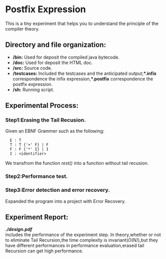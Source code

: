 # Postfix Expression

This is a tiny experiment that helps you to understand the principle of the compiler theory.

## Directory and file organization:
- **/bin:** Used for deposit the compiled java bytecode.
- **/doc:** Used for deposit the HTML doc.
- **/src:** Source code.
- **/testcases:** Included the testcases and the anticipated output;**\*.infix** correspondence the infix expression,**\*.postfix** correspondence the postfix expression.
- **/sh:** Running script.

## Experimental Process:
### Step1:Erasing the Tail Recusion.

Given an EBNF Grammer such as the following:

      E : T
      T : T {'+' F} | F
      F : F {'*' I} | I
      I : <identifier>

We transfrom the function *rest()* into a function without tail recusion.

### Step2:Performance test.


### Step3:Error detection and error recovery.

Expanded the program into a project with Error Recovery.

## Experiment Report:
***./design.pdf***  
includes the performance of the experiment step.
In theory,whether or not to eliminate Tail Recursion,the time complexity is invariant(*O(N)*),but they have different performances in performance evaluation,erased tail Recursion can get high performance.
